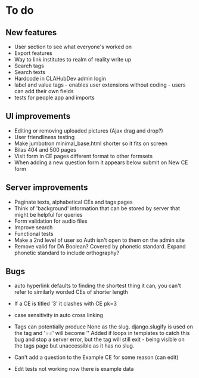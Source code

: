 # To do

## New features
- User section to see what everyone's worked on
- Export features
- Way to link institutes to realm of reality write up
- Search tags
- Search texts
- Hardcode in CLAHubDev admin login
- label and value tags - enables user extensions without coding - users can add their own fields
- tests for people app and imports

## UI improvements
- Editing or removing uploaded pictures (Ajax drag and drop?)
- User friendliness testing
- Make jumbotron minimal_base.html shorter so it fits on screen
- Bilas 404 and 500 pages
- Visit form in CE pages different format to other formsets
- When adding a new question form it appears below submit on New CE form

## Server improvements
- Paginate texts, alphabetical CEs and tags pages
- Think of 'background' information that can be stored by server that might be helpful for queries
- Form validation for audio files
- Improve search
- Functional tests
- Make a 2nd level of user so Auth isn't open to them on the admin site
- Remove valid for DA Boolean? Covered by phonetic standard. Expand phonetic standard to include orthography?

## Bugs
- auto hyperlink defaults to finding the shortest thing it can, you can't refer to similarly worded CEs of shorter length
- If a CE is titled '3' it clashes with CE pk=3
- case sensitivity in auto cross linking
- Tags can potentially produce None as the slug. django.slugify is used on the tag and '==' will become ''
Added if loops in templates to catch this bug and stop a server error, but the tag will still exit - being
visible on the tags page but unaccessible as it has no slug.
- Can't add a question to the Example CE for some reason (can edit)

- Edit tests not working now there is example data





